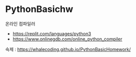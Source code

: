 # PythonBasichw

온라인 컴파일러
- https://replit.com/languages/python3
- https://www.onlinegdb.com/online_python_compiler

숙제 : https://whalecoding.github.io/PythonBasicHomework/
